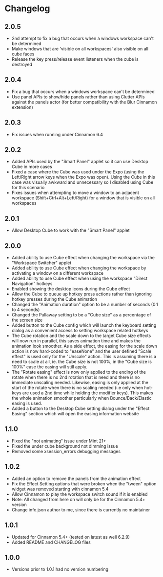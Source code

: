 # Changelog

## 2.0.5

- 2nd attempt to fix a bug that occurs when a windows workspace can't be determined
- Make windows that are 'visible on all workspaces' also visible on all cube faces
- Release the key press/release event listeners when the cube is destroyed

## 2.0.4

- Fix a bug that occurs when a windows workspace can't be determined
- Use panel APIs to show/hide panels rather than using Clutter APIs against the panels actor (for better compatibility with the Blur Cinnamon extension)

## 2.0.3

- Fix issues when running under Cinnamon 6.4

## 2.0.2

- Added APIs used by the "Smart Panel" applet so it can use Desktop Cube in more cases
- Fixed a case where the Cube was used under the Expo (using the Left/Right arrow keys when the Expo was open). Using the Cube in this case was visually awkward and unnecessary so I disabled using Cube for this scenario
- Fixes issues when attempting to move a window to an adjacent workspace (Shift+Ctrl+Alt+Left/Right) for a window that is visible on all workspaces

## 2.0.1

- Allow Desktop Cube to work with the "Smart Panel" applet

## 2.0.0

* Added ability to use Cube effect when changing the workspace via the "Workspace Switcher" applet
* Added ability to use Cube effect when changing the workspace by activating a window on a different workspace
* Added ability to use Cube effect when using the workspace "Direct Navigation" hotkeys
* Enabled showing the desktop icons during the Cube effect
* Allow the Cube to queue up hotkey press actions rather than ignoring hotkey presses during the Cube animation
* Changed the "Animation duration" option to be a number of seconds (0.1 to 4 seconds)
* Changed the Pullaway setting to be a "Cube size" as a percentage of the screen size
* Added button to the Cube config which will launch the keyboard setting dialog as a convenient access to setting workspace related hotkeys
* The Cube rotation and the scale down to the target Cube size effects will now run in parallel, this saves animation time and makes the animation look smoother. As a side effect, the easing for the scale down action is now hard-coded to "easeNone" and the user defined "Scale effect" is used only for the "Unscale" action. This is assuming there is a need to scale at all, ie. the Cube size is not 100%, in the "Cube size is 100%" case the easing will still apply.
* The "Rotate easing" effect is now only applied to the ending of the rotate when there is no 2nd rotation that is need and there is no immediate unscaling needed. Likewise, easing is only applied at the start of the rotate when there is no scaling needed (i.e only when hot-keys are used a 2nd time while holding the modifier keys). This makes the whole animation smoother particularly when Bounce/Back/Elastic easing is used.
* Added a button to the Desktop Cube setting dialog under the "Effect Easing" section which will open the easing information website

## 1.1.0

* Fixed the "not animating" issue under Mint 21+
* Fixed the under cube background not dimming issue
* Removed some xsession_errors debugging messages

## 1.0.2

* Added an option to remove the panels from the animation effect
* Fix the Effect Setting options that were broken when the "tween" option widget was removed starting with cinnamon 5.4
* Allow Cinnamon to play the workspace switch sound if it is enabled
* Note: All changed from here on will only be for the Cinnamon 5.4+ version
* Change info.json author to me, since there is currently no maintainer

## 1.0.1

* Updated for Cinnamon 5.4+ (tested on latest as well 6.2.9)
* Added README and CHANGELOG files

## 1.0.0

* Versions prior to 1.0.1 had no version numbering
